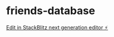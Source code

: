 # friends-database

[Edit in StackBlitz next generation editor ⚡️](https://stackblitz.com/~/github.com/Muruvvetbati/friends-database)